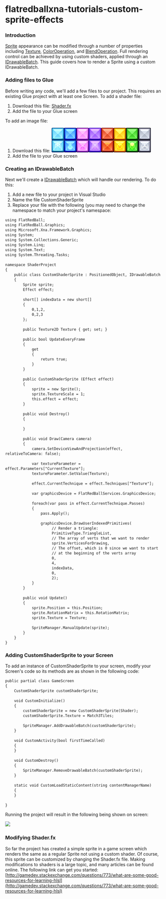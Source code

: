 # flatredballxna-tutorials-custom-sprite-effects

### Introduction

[Sprite](../../../frb/docs/index.php) appearance can be modified through a number of properties including [Texture](../../../frb/docs/index.php), [ColorOperation](../../../frb/docs/index.php), and [BlendOperation](../../../frb/docs/index.php). Full rendering control can be achieved by using custom shaders, applied through an [IDrawableBatch](../../../documentation/api/flatredball/graphics/drawablebatch.md). This guide covers how to render a Sprite using a custom IDrawableBatch.

### &#x20;Adding files to Glue

Before writing any code, we'll add a few files to our project. This requires an existing Glue project with at least one Screen. To add a shader file:

1. Download this file: [Shader.fx](http://files.flatredball.com/content/Tutorials/Graphics/Shader.fx)
2. Add the file to your Glue screen

To add an image file:

1. Download this file: ![Match3Tiles](../../../media/2016-01-Match3Tiles.png)
2. Add the file to your Glue screen

### Creating an IDrawableBatch

Next we'll create a [IDrawableBatch](../../../documentation/api/flatredball/graphics/drawablebatch.md) which will handle our rendering. To do this:

1. Add a new file to your project in Visual Studio
2. Name the file CustomShaderSprite
3. Replace your file with the following (you may need to change the namespace to match your project's namespace:

```lang:c#
using FlatRedBall;
using FlatRedBall.Graphics;
using Microsoft.Xna.Framework.Graphics;
using System;
using System.Collections.Generic;
using System.Linq;
using System.Text;
using System.Threading.Tasks;

namespace ShaderProject
{
    public class CustomShaderSprite : PositionedObject, IDrawableBatch
    {
        Sprite sprite;
        Effect effect;

        short[] indexData = new short[]
        {
            0,1,2,
            0,2,3
        };

        public Texture2D Texture { get; set; }

        public bool UpdateEveryFrame
        {
            get
            {
                return true;
            }
        }

        public CustomShaderSprite (Effect effect)
        {
            sprite = new Sprite();
            sprite.TextureScale = 1;
            this.effect = effect;
        }

        public void Destroy()
        {

        }

        public void Draw(Camera camera)
        {
            camera.SetDeviceViewAndProjection(effect, relativeToCamera: false);

            var textureParameter = effect.Parameters["CurrentTexture"];
            textureParameter.SetValue(Texture);

            effect.CurrentTechnique = effect.Techniques["Texture"];

            var graphicsDevice = FlatRedBallServices.GraphicsDevice;

            foreach(var pass in effect.CurrentTechnique.Passes)
            {
                pass.Apply();

                graphicsDevice.DrawUserIndexedPrimitives(
                     // Render a triangle:
                     PrimitiveType.TriangleList,
                     // The array of verts that we want to render
                     sprite.VerticesForDrawing,
                     // The offset, which is 0 since we want to start 
                     // at the beginning of the verts array
                     0,
                     4,
                     indexData,
                     0,
                     2);
            }
        }

        public void Update()
        {
            sprite.Position = this.Position;
            sprite.RotationMatrix = this.RotationMatrix;
            sprite.Texture = Texture;

            SpriteManager.ManualUpdate(sprite);
        }
    }
}
```

### Adding CustomShaderSprite to your Screen

To add an instance of CustomShaderSprite  to your screen, modify your Screen's code so its methods are as shown in the following code:

```lang:c#
public partial class GameScreen
{
    CustomShaderSprite customShaderSprite;

    void CustomInitialize()
    {
        customShaderSprite = new CustomShaderSprite(Shader);
        customShaderSprite.Texture = Match3Tiles;

        SpriteManager.AddDrawableBatch(customShaderSprite);
    }

    void CustomActivity(bool firstTimeCalled)
    {
    }

    void CustomDestroy()
    {
        SpriteManager.RemoveDrawableBatch(customShaderSprite);
    }

    static void CustomLoadStaticContent(string contentManagerName)
    {
    }

}
```

&#x20; Running the project will result in the following being shown on screen:

![](../../../media/2016-06-img\_576375d67b639.png)

### Modifying Shader.fx

So far the project has created a simple sprite in a game screen which renders the same as a regular Sprite not using a custom shader. Of course, this sprite can be customized by changing the Shader.fx file. Making modifications to shaders is a large topic, and many articles can be found online. The following link can get you started: [http://gamedev.stackexchange.com/questions/773/what-are-some-good-resources-for-learning-hlsl](http://gamedev.stackexchange.com/questions/773/what-are-some-good-resources-for-learning-hlsl)
